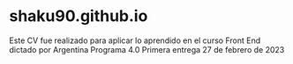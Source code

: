 # shaku90.github.io
Este CV fue realizado para aplicar lo aprendido en el curso Front End dictado por Argentina Programa 4.0
Primera entrega 27 de febrero de 2023
